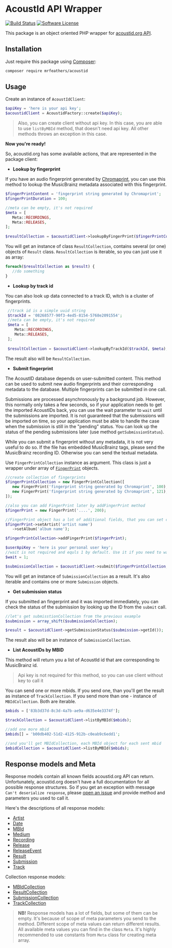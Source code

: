 # AcoustId API Wrapper
[![Build Status](https://travis-ci.org/mrfeathers/acoustid.svg?branch=master)](https://travis-ci.org/mrfeathers/acoustid)
[![Software License](https://img.shields.io/badge/license-MIT-brightgreen.svg?style=flat-square)](LICENSE)

This package is an object oriented PHP wrapper for [acoustid.org API](https://acoustid.org/webservice).

## Installation

Just require this package using [Composer](https://getcomposer.org/):
```bash
composer require mrfeathers/acoustid
```

## Usage

Create an instance of `AcoustIdClient`:
```php
$apiKey = 'here is your api key';
$acoustidClient = AcoustidFactory::create($apiKey);
```
>Also, you can create client without api key. In this case, you are able to use `listByMBId` method, that
doesn't need api key. All other methods throws an exception in this case.

**Now you're ready!**

So, acoustid.org has some available actions, that are represented in the package client:
 
 - **Lookup by fingerprint**
 
 If you have an audio fingerprint generated by [Chromaprint](https://acoustid.org/chromaprint), you can use this method to lookup the 
 MusicBrainz metadata associated with this fingerprint.
 ```php
 $fingerPrintContent = 'fingerprint string generated by Chromaprint';
 $fingerPrintDuration = 100;
 
 //meta can be empty, it's not required
 $meta = [
    Meta::RECORDINGS,
    Meta::RELEASES,
 ];
  
 $resultCollection = $acoustidClient->lookupByFingerPrint($fingerPrintContent, $fingerPrintDuration, $meta);
 ```
 You will get an instance of class `ResultCollection`, contains several (or one) objects of `Result` class. 
 `ResultCollection` is iterable, so you can just use it as array:
 ```php
 foreach($resultCollection as $result) {
    //do something
 }
 ```
 - **Lookup by track id**
 
 You can also look up data connected to a track ID, witch is a cluster of fingerprints.
 ```php
  //track id is a simple uuid string
  $trackId = '08268577-90f3-4ed5-8154-5768e2091554';
  //meta can be empty, it's not required
  $meta = [
     Meta::RECORDINGS,
     Meta::RELEASES,
  ];
  
  $resultCollection = $acoustidClient->lookupByTrackId($trackId, $meta);
 ```
 The result also will be `ResultCollection`.
 - **Submit fingerprint**
 
 The AcoustID database depends on user-submitted content. This method can be used to submit new audio 
 fingerprints and their corresponding metadata to the database. Multiple fingerprints can be submitted in one call.
 
 Submissions are processed asynchronously by a background job. However, this normally only takes a few 
 seconds, so if your application needs to get the imported AcoustIDs back, you can use the wait parameter 
 to `wait` until the submissions are imported. It is not guaranteed that the submissions will be imported 
 on time, so your application must be able to handle the case when the submission is still in the 
 "pending" status. You can look up the status of the pending submissions later (use method `getSubmissionStatus`).
 
 While you can submit a fingerprint without any metadata, it is not very useful to do so. If the file 
 has embedded MusicBrainz tags, please send the MusicBrainz recording ID. Otherwise you can send the 
 textual metadata.
 
 Use `FingerPrintCollection` instance as argument. This class is just a wrapper under array of [`FingerPrint`](/doc/Fingerprint.md) objects.
 ```php
 //create collection of fingerprints
 $fingerPrintCollection = new FingerPrintCollection([
    new FingerPrint('fingerprint string generated by Chromaprint', 100),
    new FingerPrint('fingerprint string generated by Chromaprint', 121),
 ]);
 
 //also you can add FingerPrint later by addFingerPrint method
 $fingerPrint = new FingerPrint('....', 200);
 
 //FingerPrint object has a lot of additional fields, that you can set calling setters
 $fingerPrint->setArtist('artist name')
    ->setAlbum('album name');
 
 $fingerPrintCollection->addFingerPrint($fingerPrint);
 
 $userApiKey = 'here is your personal user key';
 //wait is not required and equls 1 by default. Use it if you need to wait until the submissions are imported
 $wait = 1;
 
 $submissionCollection = $acoustidClient->submit($fingerPrintCollection, $userApiKey, $wait);
 ```
 You will get an instance of `SubmissionCollection` as a result. It's also iterable and contains one or more `Submission` objects.
- **Get submission status** 

If you submitted an fingerprint and it was imported immediately, you can check the status of the submission 
by looking up the ID from the `submit` call.
```php
//let's get submisstionCollection from the previous example
$submission = array_shift($submissionCollection);

$result = $acoustidClient->getSubmissionStatus($submission->getId());
```
The result also will be an instance of `SubmissionCollection`.
- **List AcoustIDs by MBID**

This method will return you a list of AcoustId id that are corresponding to MusicBrainz id.

>Api key is not required for this method, so you can use client without key to call it

You can send one or more mbids. If you send one, than you'll get the result as instance of `TrackCollection`.
If you send more than one - instance of `MBIdCollection`. Both are iterable.
```php
$mbids = ['83b3d37d-8c3d-4a7b-ae9a-d635e4e3374f'];

$trackCollection = $acoustidClient->listByMBId($mbids);

//add one more mbid
$mbids[] = 'b00db402-51d2-4125-912b-c0eab9c6edd1';

//and you'll get MBIdCollection, each MBId object for each sent mbid
$mbidCollection = $acoustidClient->listByMBId($mbids);

```

## Response models and Meta

Response models contain all known fields acoustid.org API can return. Unfortunately, acoustid.org doesn't have a full documentation
for all possible response structures. So if you get an exception with message `Can't deserialize response`, please [open an issue](https://github.com/MrFeathers/acoustid/issues/new) and provide
method and parameters you used to call it.

Here's the descriptions of all response models:
- [Artist](doc/Artist.md)
- [Date](doc/Date.md)
- [MBId](doc/MBId.md)
- [Medium](doc/Medium.md)
- [Recording](doc/Recording.md)
- [Release](doc/Release.md)
- [ReleaseEvent](doc/ReleaseEvent.md)
- [Result](doc/Result.md)
- [Submission](doc/Submission.md)
- [Track](doc/Track.md)

Collection response models:
- [MBIdCollection](doc/Collection/MBIdCollection.md)
- [ResultCollection](doc/Collection/ResultCollection.md)
- [SubmissionCollection](doc/Collection/SubmissionCollection.md)
- [TrackCollection](doc/Collection/TrackCollection.md)

>**NB!** Response models has a lot of fields, but some of them can be empty. It's because of scope of meta parameters you send to the method.
Different scope of meta values can return different results. All available meta values you can find in the class `Meta`. It's highly recommended 
to use constants from `Meta` class for creating meta array.

